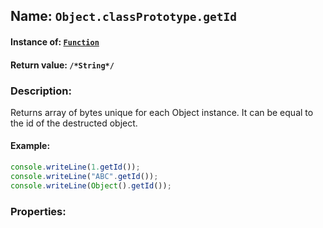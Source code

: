 ## Name: `Object.classPrototype.getId`

#### Instance of: [`Function`](Function.md)

#### Return value: `/*String*/`

### Description:

Returns array of bytes unique for each Object instance.
It can be equal to the id of the destructed object.

#### Example:

```js
console.writeLine(1.getId());
console.writeLine("ABC".getId());
console.writeLine(Object().getId());
```

### Properties:



